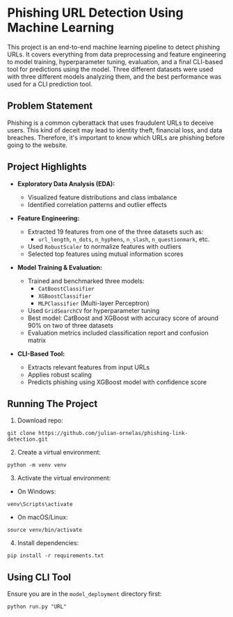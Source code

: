 # Phishing URL Detection Using Machine Learning

This project is an end-to-end machine learning pipeline to detect phishing URLs. It covers everything from data preprocessing and feature engineering to model training, hyperparameter tuning, evaluation, and a final CLI-based tool for predictions using the model. Three different datasets were used with three different models analyzing them, and the best performance was used for a CLI prediction tool. 

## Problem Statement

Phishing is a common cyberattack that uses fraudulent URLs to deceive users. This kind of deceit may lead to identity theft, financial loss, and data breaches. Therefore, it's important to know which URLs are phishing before going to the website.

## Project Highlights

- **Exploratory Data Analysis (EDA):**
  - Visualized feature distributions and class imbalance
  - Identified correlation patterns and outlier effects

- **Feature Engineering:**
  - Extracted 19 features from one of the three datasets such as:
    - `url_length`, `n_dots`, `n_hyphens`, `n_slash`, `n_questionmark`, etc.
  - Used `RobustScaler` to normalize features with outliers
  - Selected top features using mutual information scores

- **Model Training & Evaluation:**
  - Trained and benchmarked three models:
    - `CatBoostClassifier`
    - `XGBoostClassifier`
    - `MLPClassifier` (Multi-layer Perceptron)
  - Used `GridSearchCV` for hyperparameter tuning
  - Best model: CatBoost and XGBoost with accuracy score of around 90% on two of three datasets
  - Evaluation metrics included classification report and confusion matrix

- **CLI-Based Tool:**
  - Extracts relevant features from input URLs
  - Applies robust scaling
  - Predicts phishing using XGBoost model with confidence score

## Running The Project

1. Download repo:

```
git clone https://github.com/julian-ornelas/phishing-link-detection.git
```

2. Create a virtual environment:

```
python -m venv venv
```

3. Activate the virtual environment:

- On Windows:

```
venv\Scripts\activate
```

- On macOS/Linux:

```
source venv/bin/activate
```

4. Install dependencies:

```
pip install -r requirements.txt
```

## Using CLI Tool

Ensure you are in the `model_deployment` directory first:
```
python run.py "URL"
```